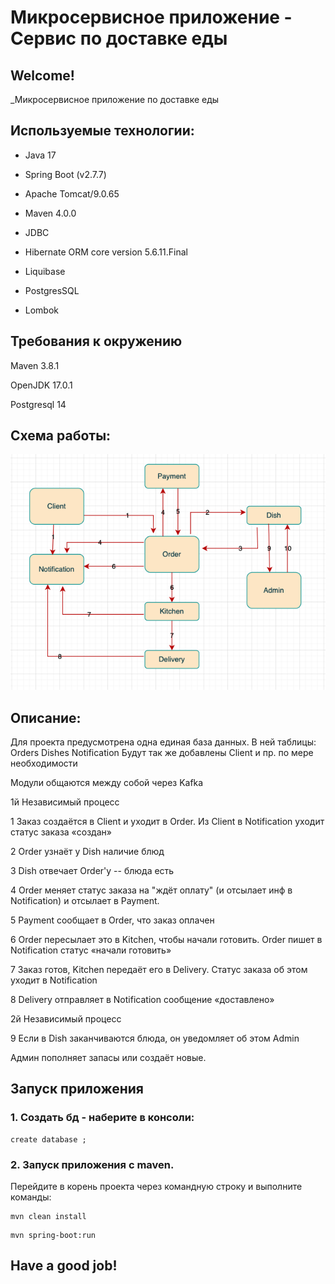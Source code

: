 # **Микросервисное приложение - Сервис по доставке еды**

## Welcome!

_Микросервисное приложение по доставке еды
       
## Используемые технологии:

* Java 17

* Spring Boot (v2.7.7)

* Apache Tomcat/9.0.65

* Maven 4.0.0

* JDBC

* Hibernate ORM core version 5.6.11.Final

* Liquibase 

* PostgresSQL

* Lombok

## Требования к окружению

Maven 3.8.1

OpenJDK 17.0.1

Postgresql 14 

## Схема работы:

![plan](plan.png)

## Описание:
Для проекта предусмотрена одна единая база данных.
В ней таблицы:
Orders
Dishes
Notification
Будут так же добавлены Client и пр. по мере необходимости

Модули общаются между собой через Kafka

1й Независимый процесс

1 Заказ создаётся в Client и уходит в Order. Из Client в Notification уходит статус заказа «создан»

2 Order узнаёт у Dish наличие блюд

3 Dish отвечает Order'у -- блюда есть

4 Order меняет статус заказа на "ждёт оплату" (и отсылает инф в Notification) и отсылает в Payment.

5 Payment сообщает в Order, что заказ оплачен

6 Order пересылает это в Kitchen, чтобы начали готовить. Order пишет в Notification статус «начали готовить»

7 Заказ готов, Kitchen передаёт его в Delivery. Статус заказа об этом уходит в Notification

8 Delivery отправляет в Notification сообщение «доставлено»

2й  Независимый процесс

9 Если в Dish заканчиваются блюда, он уведомляет об этом Admin

Админ пополняет запасы или создаёт новые.

## Запуск приложения

### 1. Создать бд - наберите в консоли:

```
create database ;
```

### 2. Запуск приложения с maven. 
Перейдите в корень проекта через командную строку и выполните команды:

```
mvn clean install
```

```
mvn spring-boot:run
```



## Have a good job!
